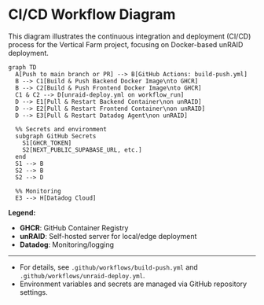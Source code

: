 # CI/CD Workflow Diagram

This diagram illustrates the continuous integration and deployment (CI/CD) process for the Vertical Farm project, focusing on Docker-based unRAID deployment.

```mermaid
graph TD
  A[Push to main branch or PR] --> B[GitHub Actions: build-push.yml]
  B --> C1[Build & Push Backend Docker Image\nto GHCR]
  B --> C2[Build & Push Frontend Docker Image\nto GHCR]
  C1 & C2 --> D[unraid-deploy.yml on workflow_run]
  D --> E1[Pull & Restart Backend Container\non unRAID]
  D --> E2[Pull & Restart Frontend Container\non unRAID]
  D --> E3[Pull & Restart Datadog Agent\non unRAID]

  %% Secrets and environment
  subgraph GitHub Secrets
    S1[GHCR_TOKEN]
    S2[NEXT_PUBLIC_SUPABASE_URL, etc.]
  end
  S1 --> B
  S2 --> B
  S2 --> D

  %% Monitoring
  E3 --> H[Datadog Cloud]
```

**Legend:**
- **GHCR**: GitHub Container Registry
- **unRAID**: Self-hosted server for local/edge deployment
- **Datadog**: Monitoring/logging

---

- For details, see `.github/workflows/build-push.yml` and `.github/workflows/unraid-deploy.yml`.
- Environment variables and secrets are managed via GitHub repository settings.
